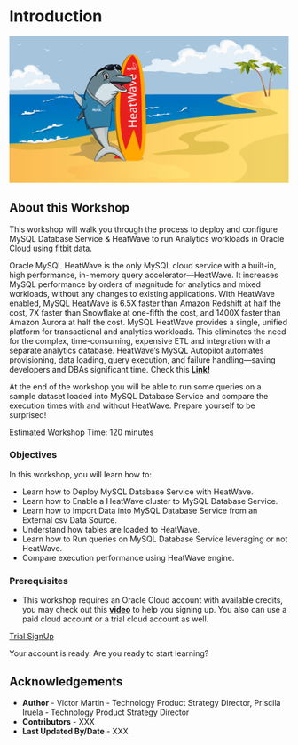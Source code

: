 # Introduction

![](./images/mysql-heatwave-intro.png)

## About this Workshop

This workshop will walk you through the process to deploy and configure MySQL Database Service & HeatWave to run Analytics workloads in Oracle Cloud using fitbit data. 
 
Oracle MySQL HeatWave is the only MySQL cloud service with a built-in, high performance, in-memory query accelerator—HeatWave. It increases MySQL performance by orders of magnitude for analytics and mixed workloads, without any changes to existing applications. With HeatWave enabled, MySQL HeatWave is 6.5X faster than Amazon Redshift at half the cost, 7X faster than Snowflake at one-fifth the cost, and 1400X faster than Amazon Aurora at half the cost. MySQL HeatWave provides a single, unified platform for transactional and analytics workloads. This eliminates the need for the complex, time-consuming, expensive ETL and integration with a separate analytics database. HeatWave’s MySQL Autopilot automates provisioning, data loading, query execution, and failure handling—saving developers and DBAs significant time. Check this **[Link!](https://www.oracle.com/mysql/heatwave/)**
 
At the end of the workshop you will be able to run some queries on a sample dataset loaded into MySQL Database Service and compare the execution times with and without HeatWave. Prepare yourself to be surprised! 
 
Estimated Workshop Time: 120 minutes

### Objectives

In this workshop, you will learn how to:

- Learn how to Deploy MySQL Database Service with HeatWave.
- Learn how to Enable a HeatWave cluster to MySQL Database Service.
- Learn how to Import Data into MySQL Database Service from an External csv Data Source.
- Understand how tables are loaded to HeatWave.
- Learn how to Run queries on MySQL Database Service leveraging or not HeatWave.
- Compare execution performance using HeatWave engine.

### Prerequisites

-  This workshop requires an Oracle Cloud account with available credits, you may check out this **[video](https://www.youtube.com/watch?v=4U-0SumNz6w)** to help you signing up. You also can use a paid cloud account or a trial cloud account as well.
  
[Trial SignUp](youtube:4U-0SumNz6w)

Your account is ready. Are you ready to start learning?

## Acknowledgements
  - **Author** - Victor Martin - Technology Product Strategy Director, Priscila Iruela - Technology Product Strategy Director
  - **Contributors** - XXX
  - **Last Updated By/Date** - XXX